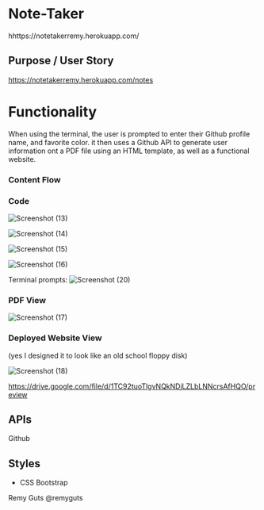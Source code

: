 # Note-Taker
hhttps://notetakerremy.herokuapp.com/

## Purpose / User Story

https://notetakerremy.herokuapp.com/notes


# Functionality

When using the terminal, the user is prompted to enter their Github profile name, and favorite color. it then uses a Github API to generate user information ont a PDF file using an HTML template, as well as a functional website.  
### Content Flow



### Code 

![Screenshot (13)](https://user-images.githubusercontent.com/56744605/73628060-f9eb1200-4603-11ea-9252-d9fbabb529dd.png)

![Screenshot (14)](https://user-images.githubusercontent.com/56744605/73628063-ffe0f300-4603-11ea-8d6a-f19253e7119b.png)

![Screenshot (15)](https://user-images.githubusercontent.com/56744605/73628070-053e3d80-4604-11ea-8390-764070491efe.png)

![Screenshot (16)](https://user-images.githubusercontent.com/56744605/73628083-0bccb500-4604-11ea-8d17-ad47562562eb.png)

Terminal prompts:
![Screenshot (20)](https://user-images.githubusercontent.com/56744605/73628288-afb66080-4604-11ea-9944-a967ea0ec5b0.png)


### PDF View

![Screenshot (17)](https://user-images.githubusercontent.com/56744605/73628398-015eeb00-4605-11ea-841d-2ff50bb40e54.png)

### Deployed Website View 
(yes I designed it to look like an old school floppy disk)

![Screenshot (18)](https://user-images.githubusercontent.com/56744605/73628550-6286be80-4605-11ea-9d4c-a1e4e27f1fd2.png)

https://drive.google.com/file/d/1TC92tuoTlgvNQkNDjLZLbLNNcrsAfHQO/preview

## APIs

Github

## Styles

- CSS Bootstrap



Remy Guts @remyguts
